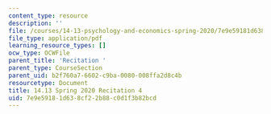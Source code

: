 ```yaml
---
content_type: resource
description: ''
file: /courses/14-13-psychology-and-economics-spring-2020/7e9e59181d638cf22b88c0d1f3b82bcd_MIT14_13s20_rec4hand.pdf
file_type: application/pdf
learning_resource_types: []
ocw_type: OCWFile
parent_title: 'Recitation '
parent_type: CourseSection
parent_uid: b2f760a7-6602-c9ba-0080-008ffa2d8c4b
resourcetype: Document
title: 14.13 Spring 2020 Recitation 4
uid: 7e9e5918-1d63-8cf2-2b88-c0d1f3b82bcd
---
```

